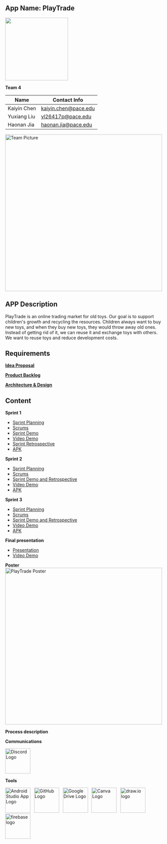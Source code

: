 <h2>App Name: PlayTrade</h2>

<img width="200" hight="200" src="https://user-images.githubusercontent.com/79156500/159767679-72ef7423-14f7-4efb-a704-755de8fe8e45.png">


**Team 4** 

| Name  | Contact Info |
| ------------- | ------------- |
| Kaiyin Chen  | kaiyin.chen@pace.edu |
| Yuxiang Liu  | yl26417p@pace.edu  |
| Haonan Jia  | haonan.jia@pace.edu |


<img width="500" alt="Team Picture" src="https://user-images.githubusercontent.com/79156500/156053825-e897e551-3161-4d8e-b26b-9250e4faa5fe.png">

<h2>APP Description</h2>
<p>PlayTrade is an online trading market for old toys. Our goal is to support children's growth and recycling the resources. Children always want to buy new toys, and when they buy new toys, they would throw away old ones. Instead of getting rid of it, we can reuse it and exchange toys with others. We want to reuse toys and reduce development costs. </p>

<h2>Requirements</h2>

**[Idea Proposal](https://docs.google.com/document/d/1WbHjCbxEYX8UhKTFXufQu9PVBIJygWGv/edit?usp=sharing&ouid=116372999750714234000&rtpof=true&sd=true)**

**[Product Backlog](https://docs.google.com/spreadsheets/d/1JBLR9C0NSWpUQZVGA3eq3OFHKyF6BT9AbrT0RwZVEXI/edit?usp=sharing)**

**[Architecture & Design](https://docs.google.com/document/d/1SmUjVTBYi3_AfcQe9f4SihTXG3y5WIZzmQ0hmI3f_r4/edit?usp=sharing)**


<h2>Content</h2>

**Sprint 1**

* [Sprint Planning](https://docs.google.com/spreadsheets/d/1JBLR9C0NSWpUQZVGA3eq3OFHKyF6BT9AbrT0RwZVEXI/edit?usp=sharing)
* [Scrums](https://docs.google.com/document/d/1rFTf0YwAqvt5mYA7jnBroZgVNMi2ro_nzM-VU48F_T4/edit?usp=sharing) 
* [Sprint Demo](https://docs.google.com/document/d/1n-phR9a5P2s4epH_bqf84KNTXZRF1UI02-TosxL0_No/edit?usp=sharing)
* [Video Demo](https://www.youtube.com/watch?v=7m4EJyu5nug)
* [Sprint Retrospective](https://docs.google.com/document/d/1e_b1RiNE3vsTq9ZmVDVeVPtsRx_4EYy2hz_GmK0UxCQ/edit?usp=sharing)
* [APK](https://drive.google.com/file/d/1OTd15KZBIHbyZZ24zDRWUnfAoYMjb9zY/view?usp=sharing) 

**Sprint 2**

* [Sprint Planning](https://docs.google.com/spreadsheets/d/1JBLR9C0NSWpUQZVGA3eq3OFHKyF6BT9AbrT0RwZVEXI/edit?usp=sharing)
* [Scrums](https://docs.google.com/document/d/1_FSbuJ9cyu3uHUBbQX0ZFleXxow-SYZ4wsGjxt3yNRI/edit?usp=sharing)
* [Sprint Demo and Retrospective](https://docs.google.com/document/d/1mj4z4vSqQVizG_tpigGQL_fkP7_zAcO5M0yXKJkI12Q/edit?usp=sharing)
* [Video Demo](https://youtu.be/K-qau_aHYi0)
* [APK](https://drive.google.com/file/d/1I6cKu-DdDJ6kBG7sYGBUXnA4OZC6ZGEm/view?usp=sharing)

**Sprint 3** 

* [Sprint Planning](https://docs.google.com/spreadsheets/d/1JBLR9C0NSWpUQZVGA3eq3OFHKyF6BT9AbrT0RwZVEXI/edit?usp=sharing)
* [Scrums](https://docs.google.com/document/d/1c--8hUlpAmx_7Qbl26WEoOBE5Pznr2Gpnpzjcxpio8c/edit?usp=sharing)
* [Sprint Demo and Retrospective](https://docs.google.com/document/d/1E4SazJaWlK4e9JSOk2pG5Ws0cx5-okeE57JeFhoYN5E/edit?usp=sharing)
* [Video Demo](https://www.youtube.com/watch?v=ilTAJXecXbE)
* [APK](https://drive.google.com/file/d/1fr2DnBA8WQcctrgYpL6Hzr6ck5rXNSKS/view?usp=sharing)

**Final presentation**
* [Presentation](https://docs.google.com/presentation/d/15FEFuZYMKsiQUlnTgAGa4-RWukkezg3HpL5C40Jlpis/edit?usp=sharing)
* [Video Demo](https://www.youtube.com/watch?v=c5DiP1p4tww)

**Poster**<br>
<img width="500" alt="PlayTrade Poster" src="https://user-images.githubusercontent.com/79156500/167277217-ef6aa780-b0a1-43aa-a1e4-4401d6f66e2a.png">

**Process description**

**Communications**<br>

<a href="http://discords.com"><img width="80" hight="80" alt="Discord Logo" src="https://user-images.githubusercontent.com/79156500/159714628-a823b73a-53e3-4562-981f-2ceda494a0b1.png"></a>

**Tools**<br>

<a href="https://developer.android.com/studio/?gclid=CjwKCAjwiuuRBhBvEiwAFXKaNFRBC7ZjIlrH8syQ1Qc_jEvarHNX4Z1O7AQOQChbFqVLgCdzdGX_gBoCE_oQAvD_BwE&gclsrc=aw.ds"><img width="80" hight="80" alt="Android Studio App Logo" src="https://user-images.githubusercontent.com/79156500/159712493-a67ec624-3585-4bdb-8944-d97b3c155c96.jpeg"></a>&nbsp; &nbsp;<a href="https://github.com"><img width="80" hight="80" alt="GitHub Logo" src="https://user-images.githubusercontent.com/79156500/159713807-06fd77bf-9e89-44f5-b4f2-7a05e18e6910.png"></a>&nbsp; &nbsp;<a href="https://drive.google.com"><img width="80" hight="80" alt="Google Drive Logo" src="https://user-images.githubusercontent.com/79156500/159714202-044b55cd-3341-4963-bb48-39d91cb31be0.png"></a>&nbsp; &nbsp;<a href="canva.com"><img width="80" hight="80" alt="Canva Logo" src="https://user-images.githubusercontent.com/79156500/159715143-bacca580-925e-4140-baac-8e47ecb251cd.png"></a>&nbsp; &nbsp;<a href="https://app.diagrams.net"><img width="80" hight="80" alt="draw.io logo" src="https://user-images.githubusercontent.com/79156500/159715378-960091bc-56a3-40d9-ae8f-6b811fea9eae.png"></a>&nbsp; &nbsp;<a href="https://firebase.google.com"><img width="80" hight="80" alt="firebase logo" src="https://user-images.githubusercontent.com/79156500/163731230-2adc60da-f101-4bc7-8225-80e1357db646.jpg"></a>




